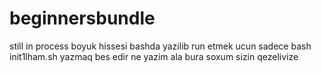 # beginnersbundle
still in process
boyuk hissesi bashda yazilib 
run etmek ucun sadece bash init1lham.sh yazmaq bes edir
ne yazim ala bura soxum sizin qezelivize
